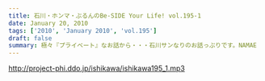 ```yaml
---
title: 石川・ホンマ・ぶるんのBe-SIDE Your Life! vol.195-1
date: January 20, 2010
tags: ['2010', 'January 2010', 'vol.195']
draft: false
summary: 極々『プライベート』なお話から・・・石川サンなりのお話っぷりです。NAMAE
---
```


http://project-phi.ddo.jp/ishikawa/ishikawa195_1.mp3